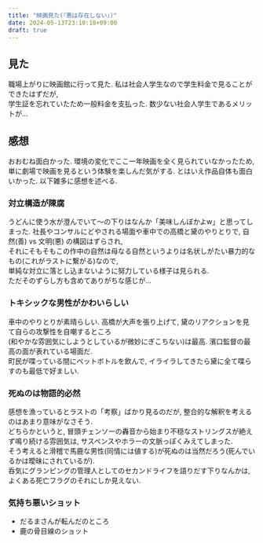```yaml
---
title: "映画見た(『悪は存在しない』)"
date: 2024-05-13T23:10:18+09:00
draft: true
---
```

## 見た
職場上がりに映画館に行って見た. 私は社会人学生なので学生料金で見ることができたはずだが,  
学生証を忘れていたため一般料金を支払った. 数少ない社会人学生であるメリットが…  

## 感想
おおむね面白かった. 環境の変化でここ一年映画を全く見られていなかったため,  
単に劇場で映画を見るという体験を楽しんだ気がする. とはいえ作品自体も面白いかった. 以下雑多に感想を述べる.

### 対立構造が陳腐
うどんに使う水が澄んでいて～の下りはなんか「美味しんぼかよw」と思ってしまった.
社長やコンサルにどやされる場面や車中での高橋と黛のやりとりで, 自然(善) vs 文明(悪) の構図はずらされ,   
それにそもそもこの作中の自然は母なる自然というよりは名状しがたい暴力的なもの(これがラストに繋がる)なので,  
単純な対立に落とし込まないように努力している様子は見られる.  
ただそのずらし方も含めてありがちな感じが…
 
### トキシックな男性がかわいらしい
車中のやりとりが素晴らしい. 高橋が大声を張り上げて, 黛のリアクションを見て自らの攻撃性を自嘲するところ  
(和やかな雰囲気にしようとしているが微妙にぎこちない)は最高. 濱口監督の最高の面が表れている場面だ.  
町民が喋っている間にペットボトルを飲んで, イライラしてきたら黛に全て喋らすのも最低で好ましい.  

### 死ぬのは物語的必然
感想を漁っているとラストの「考察」ばかり見るのだが, 整合的な解釈を考えるのはあまり意味がなさそう.  
どちらかというと, 冒頭チェンソーの轟音から始まり不穏なストリングスが絶えず鳴り続ける雰囲気は, 
サスペンスやホラーの文脈っぽくみえてしまった.  
そう考えると滑稽で馬鹿な男性(同情には値する)が死ぬのは当然だろう(死んでいるかは曖昧にされているが).  
呑気にグランピングの管理人としてのセカンドライフを語りだす下りなんかは, よくある死亡フラグのそれにしか見えない.

### 気持ち悪いショット
- だるまさんが転んだのところ
- 鹿の骨目線のショット
